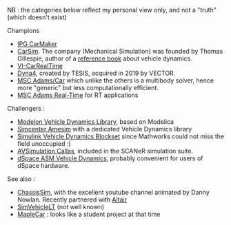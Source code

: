 
NB : the categories below reflect my personal view only, and not a "truth" (which doesn't exist)

Champions
* [IPG CarMaker](https://ipg-automotive.com/fr/produits-et-services/simulation-software/carmaker/)
* [CarSim](https://www.carsim.com/). The company (Mechanical Simulation) was founded by Thomas Gillespie, author of a [reference book](https://github.com/EricCabrol/VehicleDynamics/blob/master/books.md) about vehicle dynamics. 
* [VI-CarRealTime](https://www.vi-grade.com/en/products/vi-carrealtime/)
* [Dyna4](https://www.vector.com/int/en/products/products-a-z/software/dyna4/), created by TESIS, acquired in 2019 by VECTOR.
* [MSC Adams/Car](https://www.mscsoftware.com/fr/product/adamscar) which unlike the others is a multibody solver, hence more "generic" but less computationally efficient.
* [MSC Adams Real-Time](https://www.mscsoftware.com/fr/product/adams-real-time) for RT applications
 

Challengers :
* [Modelon Vehicle Dynamics Library](https://www.modelon.com/library/vehicle-dynamics-library), based on Modelica
* [Simcenter Amesim](https://www.plm.automation.siemens.com/global/fr/products/simulation-test/vehicle-dynamics.html) with a dedicated Vehicle Dynamics library
* [Simulink Vehicle Dynamics Blockset](https://www.mathworks.com/products/vehicle-dynamics.html) since Mathworks could not miss the field unoccupied :)
* [AVSimulation Callas](https://www.avsimulation.com/callas-vehicle-dynamics-model-runtime/), included in the SCANeR simulation suite.
* [dSpace ASM Vehicle Dynamics](https://www.dspace.com/en/pub/home/products/sw/automotive_simulation_models/produkte_asm/vehicle_dynamics_models.cfm), probably convenient for users of dSpace hardware.

See also :
* [ChassisSim](https://www.chassissim.com/), with the excellent youtube channel animated by Danny Nowlan. Recently partnered with [Altair](https://altairengineering.fr/chassissim/)
* [SimVehicleLT](https://www.faac.com/realtime-technologies/products/simvehiclelt/) (not well known)
* [MapleCar](https://www.maplesoft.com/webinars/recorded/featured.aspx?id=1288) : looks like a student project at that time
